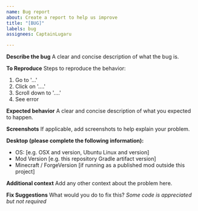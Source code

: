 ```yaml
---
name: Bug report
about: Create a report to help us improve
title: "[BUG]"
labels: bug
assignees: CaptainLugaru

---
```


**Describe the bug**
A clear and concise description of what the bug is.

**To Reproduce**
Steps to reproduce the behavior:
1. Go to '...'
2. Click on '....'
3. Scroll down to '....'
4. See error

**Expected behavior**
A clear and concise description of what you expected to happen.

**Screenshots**
If applicable, add screenshots to help explain your problem.

**Desktop (please complete the following information):**
 - OS: [e.g. OSX and version, Ubuntu Linux and version]
 - Mod Version [e.g. this repository Gradle artifact version]
 - Minecraft / ForgeVersion [if running as a published mod outside this project]

**Additional context**
Add any other context about the problem here.

**Fix Suggestions**
What would you do to fix this?
_Some code is appreciated but not required_
